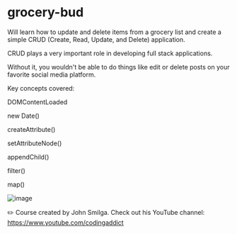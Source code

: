# grocery-bud

Will learn how to update and delete items from a grocery list and create a simple CRUD (Create, Read, Update, and Delete) application.

CRUD plays a very important role in developing full stack applications. 

Without it, you wouldn't be able to do things like edit or delete posts on your favorite social media platform.  

Key concepts covered:

DOMContentLoaded

new Date()

createAttribute()

setAttributeNode()

appendChild()

filter()

map()

![image](https://user-images.githubusercontent.com/33463623/165854186-a7bf689c-4c47-4f0c-8d35-2c20a8536750.png)

✏️ Course created by John Smilga. Check out his YouTube channel: https://www.youtube.com/codingaddict
